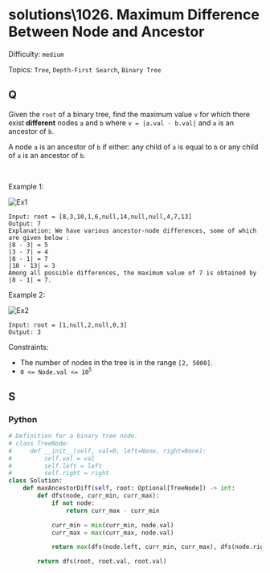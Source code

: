 # solutions\1026. Maximum Difference Between Node and Ancestor

Difficulty: `medium`

Topics: `Tree`, `Depth-First Search`, `Binary Tree`

## Q

Given the `root` of a binary tree, find the maximum value `v` for which there exist **different** nodes `a` and `b` where `v = |a.val - b.val|` and `a` is an ancestor of `b`.

A node `a` is an ancestor of `b` if either: any child of `a` is equal to `b` or any child of `a` is an ancestor of `b`.

<br>

Example 1:

![Ex1](https://assets.leetcode.com/uploads/2020/11/09/tmp-tree.jpg)

```
Input: root = [8,3,10,1,6,null,14,null,null,4,7,13]
Output: 7
Explanation: We have various ancestor-node differences, some of which are given below :
|8 - 3| = 5
|3 - 7| = 4
|8 - 1| = 7
|10 - 13| = 3
Among all possible differences, the maximum value of 7 is obtained by |8 - 1| = 7.
```

Example 2:

![Ex2](https://assets.leetcode.com/uploads/2020/11/09/tmp-tree-1.jpg)

```
Input: root = [1,null,2,null,0,3]
Output: 3
```

Constraints:

- The number of nodes in the tree is in the range `[2, 5000]`.
- `0 <= Node.val <= 10`<sup>`5`</sup>

## S

### Python

```python
# Definition for a binary tree node.
# class TreeNode:
#     def __init__(self, val=0, left=None, right=None):
#         self.val = val
#         self.left = left
#         self.right = right
class Solution:
    def maxAncestorDiff(self, root: Optional[TreeNode]) -> int:
        def dfs(node, curr_min, curr_max):
            if not node:
                return curr_max - curr_min

            curr_min = min(curr_min, node.val)
            curr_max = max(curr_max, node.val)

            return max(dfs(node.left, curr_min, curr_max), dfs(node.right, curr_min, curr_max))

        return dfs(root, root.val, root.val)
```
